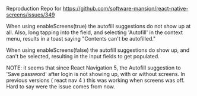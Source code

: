Reproduction Repo for https://github.com/software-mansion/react-native-screens/issues/349

When using enableScreens(true) the autofill suggestions do not show up at all. Also, long tapping into the field, and selecting 'Autofill' in the context menu, results in a toast saying "Contents can't be autofilled."

When using enableScreens(false) the autofill suggestions do show up, and can't be selected, resulting in the input fields to get populated.

NOTE: it seems that since React Navigation 5, the Autofill suggestion to 'Save password' after login is not showing up, with or without screens. In previous versions ( react nav 4 ) this was working when screens was off. Hard to say were the issue comes from now.
